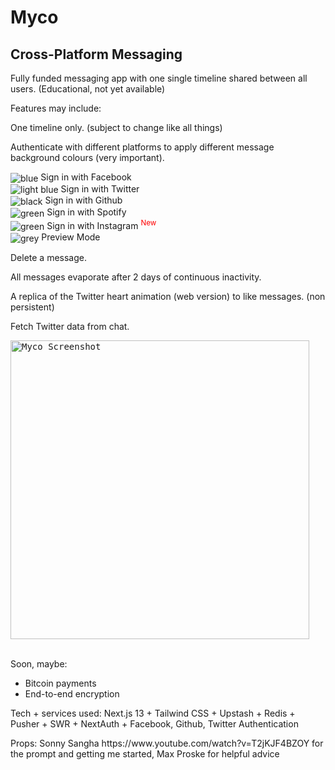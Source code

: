 # Myco

## Cross-Platform Messaging

Fully funded messaging app with one single timeline shared between all users. (Educational, not yet available)

Features may include:

One timeline only. (subject to change like all things)

Authenticate with different platforms to apply different message background colours (very important).

<img valign='middle' alt='blue' src='https://readme-swatches.vercel.app/4267B2'/> Sign in with Facebook<br/>
<img valign='middle' alt='light blue' src='https://readme-swatches.vercel.app/1DA1F2'/> Sign in with Twitter<br/>
<img valign='middle' alt='black' src='https://readme-swatches.vercel.app/171515'/> Sign in with Github<br/>
<img valign='middle' alt='green' src='https://readme-swatches.vercel.app/1DB954'/> Sign in with Spotify<br/>
<img valign='middle' alt='green' src='https://readme-swatches.vercel.app/E1306C'/> Sign in with Instagram <sup style="color: red;">New</sup><br/>
<img valign='middle' alt='grey' src='https://readme-swatches.vercel.app/8899A6'/> Preview Mode

Delete a message.

All messages evaporate after 2 days of continuous inactivity.

A replica of the Twitter heart animation (web version) to like messages. (non persistent)

Fetch Twitter data from chat.

<kbd>
<img width="478" alt="Myco Screenshot" src="https://user-images.githubusercontent.com/4672139/202636618-30b7dcdb-4b76-4b2d-a295-28c6133b1595.png">
</kbd>
<br/>
<br/>

<p>Soon, maybe:</p>
<ul>
<li>Bitcoin payments</li>
<li>End-to-end encryption</li>
</ul>
<p>Tech + services used: Next.js 13 + Tailwind CSS + Upstash + Redis + Pusher + SWR + NextAuth + Facebook, Github, Twitter Authentication</p>
<p>Props: Sonny Sangha https://www.youtube.com/watch?v=T2jKJF4BZOY for the prompt and getting me started, Max Proske for helpful advice</p>
